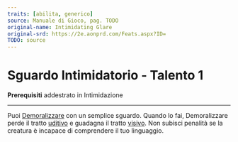 ```yaml
---
traits: [abilita, generico]
source: Manuale di Gioco, pag. TODO
original-name: Intimidating Glare
original-srd: https://2e.aonprd.com/Feats.aspx?ID=
TODO: source
---
```


# Sguardo Intimidatorio - Talento 1

**Prerequisiti** addestrato in Intimidazione

---

Puoi [Demoralizzare](/azioni/abilita/demoralizzare) con un semplice sguardo.
Quando lo fai, Demoralizzare perde il tratto [uditivo](/tratti/uditivo) e
guadagna il tratto [visivo](/tratti/visivo). Non subisci penalità se la creatura
è incapace di comprendere il tuo linguaggio.
